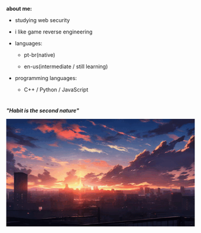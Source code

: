 **about me:**
  
  - studying web security
  - i like game reverse engineering
    
- languages:
  
  - pt-br(native)
  
  - en-us(intermediate / still learning)

- programming languages:
  
  - C++ / Python / JavaScript


#

***"Habit is the second nature"***

![sunset](sunset.gif)






